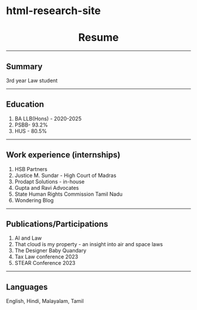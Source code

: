 # html-research-site
<!DOCTYPE html>
<head>
   <h1><center>Resume</center></h1> 
<hr/>
<body>
    <h2>Summary</h2> 
    <p>3rd year Law student</p>
    <p></p>
    <hr/>
    <h2>Education</h2>
    <ol>
        <li>BA LLB(Hons) - 2020-2025</li>
        <LI>PSBB- 93.2%</LI>
        <li>HUS - 80.5%</li>
    </ol>
    <hr/>
    <h2>Work experience (internships)</h2>
    <ol>
        <li>HSB Partners </li>
        <li>Justice M. Sundar - High Court of Madras </li>
        <li>Prodapt Solutions - in-house</li>
        <li>Gupta and Ravi Advocates</li>
        <li>State Human Rights Commission Tamil Nadu</li>
        <li>Wondering Blog</li>
    </ol>
    <hr/>
    <h2>Publications/Participations</h2>
    <ol>
        <li>AI and Law</li>
        <li>That cloud is my property - an insight into air and space laws </li>
        <li>The Designer Baby Quandary</li>
        <li>Tax Law conference 2023 </li>
        <li>STEAR Conference 2023</li>
    </ol>
    <hr/>
    <h2>Languages</h2>
    <p>English, Hindi, Malayalam, Tamil</p>

</body>
</head>
